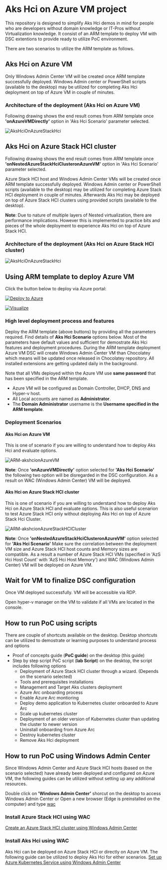 # Aks Hci on Azure VM project

This repository is designed to simplify Aks Hci demos in mind for people who are developers without domain knowledge or IT-Pros without Virtualization knowledge. It consist of an ARM template to deploy VM with DSC extentions to provide ready to utilize PoC environment.

There are two scenarios to utilize the ARM template as follows.

## Aks Hci on Azure VM

Only Windows Admin Center VM will be created once ARM template successfully deployed. Windows Admin center or PowerShell scripts (available to the desktop) may be utilized for completing Aks Hci deployment on top of Azure VM in couple of minutes.

### **Architecture of the deployment** (Aks Hci on Azure VM)

Following drawing shows the end result comes from ARM template once **'onAzureVMDirectly'** option in 'Aks Hci Scenario' parameter selected.

![AksHciOnAzureStackHci](https://github.com/Azure/AksHcionAzureVM/raw/master/.images/AksHcionAzureVM.png)

## Aks Hci on Azure Stack HCI cluster

Following drawing shows the end result comes from ARM template once **'onNestedAzureStackHciClusteronAzureVM'** option in 'Aks Hci Scenario' parameter selected.

Azure Stack HCI host and Windows Admin Center VMs will be created once ARM template successfully deployed. Windows Admin center or PowerShell scripts (available to the desktop) may be utilized for completing Azure Stack HCI deployment in couple of minutes. Afterwards Aks Hci may be deployed on top of Azure Stack HCI clusters using provided scripts (available to the desktop).

**Note**: Due to nature of multiple layers of Nested virtualization, there are performance implications. However this is implemented to practice bits and pieces of the whole deployment to experience Aks Hci on top of Azure Stack HCI.

### **Architecture of the deployment** (Aks Hci on Azure Stack HCI cluster)

![AksHciOnAzureStackHci](https://github.com/Azure/AksHcionAzureVM/raw/master/.images/AksHciOnAzureStackHci.png)

## Using ARM template to deploy Azure VM

Click the button below to deploy via Azure portal:

[![Deploy to Azure](https://aka.ms/deploytoazurebutton)](https://portal.azure.com/#create/Microsoft.Template/uri/https%3A%2F%2Fraw.githubusercontent.com%2Fyagmurs%2FAzureStackHCIonAzure%2Ftest%2Fazuredeploy.json)

[![Visualize](https://raw.githubusercontent.com/Azure/azure-quickstart-templates/master/1-CONTRIBUTION-GUIDE/images/visualizebutton.svg?sanitize=true)](http://armviz.io/#/?load=https%3A%2F%2Fraw.githubusercontent.com%2Fyagmurs%2FAzureStackHCIonAzure%2Ftest%2Fazuredeploy.json)

### High level deployment process and features

Deploy the ARM template (above buttons) by providing all the parameters required. Find details of **Aks Hci Scenario** options below. Most of the parameters have default values and sufficient for demostrate Aks Hci features and deployment procedures.
During the ARM template deployment Azure VM DSC will create Windows Admin Center VM than Chocolatey which means will be updated once released in Chocolatey repository. All installed extensions are getting updated daily in the background.

Note that all VMs deployed within the Azure VM use **same password** that has been specified in the ARM template.

* Azure VM will be configured as Domain Controller, DHCP, DNS and Hyper-v host.
* All Local accounts are named as **Administrator**.
* The **Domain Administrator** username is the **Username specified in the ARM template**.

### Deployment Scenarios

#### **Aks Hci on Azure VM**

This is one of scenario if you are willing to understand how to deploy Aks Hci and evaluate options.

![ARM-akshcionAzureVM](https://github.com/Azure/AksHcionAzureVM/raw/master/.images/ARM-akshcionAzureVM.png)

**Note**: Once **'onAzureVMDirectly'** option selected for **'Aks Hci Scenario'** the following two option will be disregarded in the DSC configuration. As a result on WAC (Windows Admin Center) VM will be deployed.

#### **Aks Hci on Azure Stack HCI cluster**

This is one of scenario if you are willing to understand how to deploy Aks Hci on Azure Stack HCI and evaluate options. This is also useful scenarion to test Azure Stack HCI only without deploying Aks Hci on top of Azure Stack Hci Cluster.

![ARM-akshcionAzureStackHCICluster](https://github.com/Azure/AksHcionAzureVM/raw/master/.images/ARM-akshcionAzureStackHCICluster.png)

**Note**: Once **'onNestedAzureStackHciClusteronAzureVM'** option selected for **'Aks Hci Scenario'** Make sure the correlation between the deployment VM size and Azure Stack HCI host counts and Memory sizes are compatible. As a result a number of Azure Stack HCI VMs (specified in 'AzS Hci Host Count' with 'AzS Hci Host Memory') and WAC (Windows Admin Center) VM will be deployed on Azure VM.

## Wait for VM to finalize DSC configuration

Once VM deployed successfully. VM will be accessible via RDP.

Open hyper-v manager on the VM to validate if all VMs are located in the console.

## How to run PoC using scripts

There are couple of shortcuts available on the desktop. Desktop shortcuts can be utilized to demostrate or learning purposes to understand process and options

* Proof of concepts guide (**PoC guide**) on the desktop (this guide)
* Step by step script PoC script (**lab Script**) on the desktop, the script includes following options
  * Deployment of Azure Stack HCI cluster through a wizard. (Depends on the scenario selected)
  * Tools and prerequisites installations
  * Management and Target Aks clusters deployment
  * Azure Arc onboarding process
  * Enable Azure Arc montioring
  * Deploy demo application to Kubernetes cluster onboarded to Azure Arc
  * Scale up kubernetes cluster
  * Deployment of an older version of Kubernetes cluster than updating the cluster to newer version
  * Uninstall onboarding from Azure Arc
  * Destroy kubernetes cluster
  * Remove Aks Hci deployment

## How to run PoC using Windows Admin Center

Since Windows Admin Center and Azure Stack HCI hosts (based on the scenario selected) have already been deployed and configured on Azure VM, the following guides can be utilized without setting up any additional resources.

Double click on **'Windows Admin Center'** shorcut on the desktop to access Windows Admin Center or Open a new browser (Edge is preinstalled on the computer) and type [wac](https://wac)

### Install Azure Stack HCI using WAC

[Create an Azure Stack HCI cluster using Windows Admin Center](https://docs.microsoft.com/en-us/azure-stack/hci/deploy/create-cluster#step-1-get-started)

### Install Aks Hci using WAC

Aks Hci can be deployed on Azure Stack HCI or directly on Azure VM. The following guide can be utilized to deploy Aks Hci for either scenarios.
[Set up Azure Kubernetes Service using Windows Admin Center](https://docs.microsoft.com/en-us/azure-stack/aks-hci/setup#installing-the-azure-kubernetes-service-extension)
